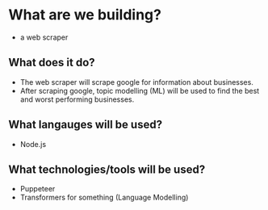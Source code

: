 # What are we building?

- a web scraper

## What does it do?

- The web scraper will scrape google for information about businesses.
- After scraping google, topic modelling (ML) will be used to find the best and worst performing businesses.

## What langauges will be used?

- Node.js

## What technologies/tools will be used?

- Puppeteer
- Transformers for something (Language Modelling)

